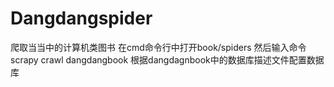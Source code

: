 # Dangdangspider
爬取当当中的计算机类图书
在cmd命令行中打开book/spiders
然后输入命令
scrapy crawl dangdangbook
根据dangdagnbook中的数据库描述文件配置数据库
